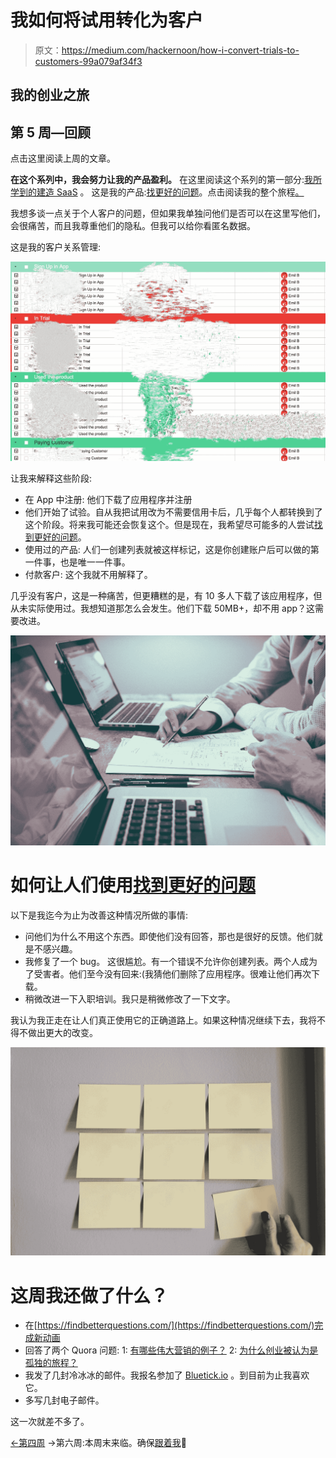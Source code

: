 # 我如何将试用转化为客户

> 原文：<https://medium.com/hackernoon/how-i-convert-trials-to-customers-99a079af34f3>

## 我的创业之旅

## 第 5 周—回顾

点击这里阅读上周的文章。

**在这个系列中，我会努力让我的产品盈利。**
在这里阅读这个系列的第一部分:[我所学到的建造 SaaS](https://hackernoon.com/what-i-learnt-building-a-saas-e02dd3318cf5) 。
这是我的产品:[找更好的问题](https://findbetterquestions.com/)。点击阅读我的整个旅程[。](/@emilbruckner)

我想多谈一点关于个人客户的问题，但如果我单独问他们是否可以在这里写他们，会很痛苦，而且我尊重他们的隐私。但我可以给你看匿名数据。

这是我的客户关系管理:

![](img/96faaff796e45812e772676b7887ca44.png)

让我来解释这些阶段:

*   在 App 中注册:
    他们下载了应用程序并注册
*   他们开始了试验。自从我把试用改为不需要信用卡后，几乎每个人都转换到了这个阶段。将来我可能还会恢复这个。但是现在，我希望尽可能多的人尝试[找到更好的问题](https://findbetterquestions.com/)。
*   使用过的产品:
    人们一创建列表就被这样标记，这是你创建账户后可以做的第一件事，也是唯一一件事。
*   付款客户:
    这个我就不用解释了。

几乎没有客户，这是一种痛苦，但更糟糕的是，有 10 多人下载了该应用程序，但从未实际使用过。我想知道那怎么会发生。他们下载 50MB+，却不用 app？这需要改进。

![](img/4806cbee0620467e594e2cc37a4cf3af.png)

# 如何让人们使用[找到更好的问题](https://findbetterquestions.com/)

以下是我迄今为止为改善这种情况所做的事情:

*   问他们为什么不用这个东西。即使他们没有回答，那也是很好的反馈。他们就是不感兴趣。
*   我修复了一个 bug。
    这很尴尬。有一个错误不允许你创建列表。两个人成为了受害者。他们至今没有回来:(我猜他们删除了应用程序。很难让他们再次下载。
*   稍微改进一下入职培训。我只是稍微修改了一下文字。

我认为我正走在让人们真正使用它的正确道路上。如果这种情况继续下去，我将不得不做出更大的改变。

![](img/54c1d866f2fb5907abe8367f1fd1b390.png)

# 这周我还做了什么？

*   在[https://findbetterquestions.com/](https://findbetterquestions.com/)完成新动画
*   回答了两个 Quora 问题:
    1: [有哪些伟大营销的例子？](https://www.quora.com/What-are-some-examples-of-great-marketing/answer/Emil-Bruckner)
    2: [为什么创业被认为是孤独的旅程？](https://www.quora.com/Why-is-entrepreneurship-considered-a-lonely-journey/answer/Emil-Bruckner)
*   我发了几封冷冰冰的邮件。我报名参加了 [Bluetick.io](https://bluetick.io/) 。到目前为止我喜欢它。
*   多写几封电子邮件。

这一次就差不多了。

[←第四周](/@EmilBruckner/dont-let-urgency-ruin-your-plans-5685d05e0ad1)
→第六周:本周末来临。确保[跟着我](/@emilbruckner)👋
